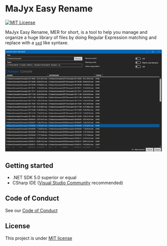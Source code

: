 ﻿# MaJyx Easy Rename

[![MIT License](https://img.shields.io/badge/license-MIT-green.svg)](https://github.com/dotnet/wpf/blob/main/LICENSE.TXT)

MaJyx Easy Rename, MER for short, is a tool to help you manage and organize a huge library of files
by doing Regular Expression matching and replace with a [`sed`](https://www.commandlinux.com/man-page/man1/sed.1.html) like syntaxe.

![UI Sample](documentation/images/ui.png)

## Getting started

* .NET SDK 5.0 superior or equal
* CSharp IDE ([Visual Studio Community](https://visualstudio.microsoft.com/fr/) recommended)

## Code of Conduct

See our [Code of Conduct](CODEOFCONDUCT.md)

## License

This project is under [MIT license](LICENSE)